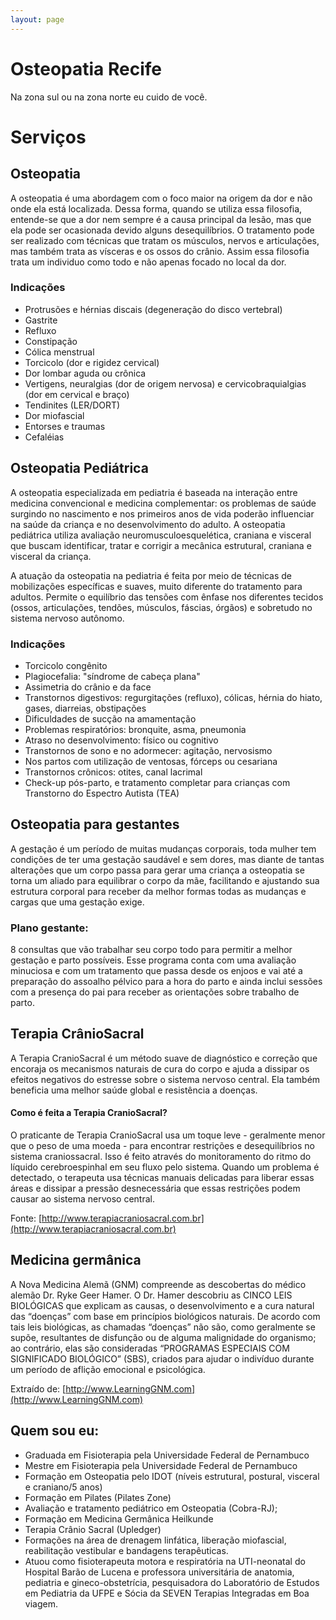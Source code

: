 ```yaml
---
layout: page
---
```


# Osteopatia Recife

Na zona sul ou na zona norte eu cuido de você.

# Serviços

## Osteopatia

A osteopatia é uma abordagem com o foco maior na origem da dor e não onde ela está localizada. Dessa forma, quando se utiliza essa filosofia, entende-se que a dor nem sempre é a causa principal da lesão, mas que ela pode ser ocasionada devido alguns desequilíbrios. O tratamento pode ser realizado com técnicas que tratam os músculos, nervos e articulações, mas também trata as vísceras e os ossos do crânio. Assim essa filosofia trata um individuo como todo e não apenas focado no local da dor.

### Indicações

- Protrusões e hérnias discais (degeneração do disco vertebral)
- Gastrite
- Refluxo
- Constipação
- Cólica menstrual
- Torcicolo (dor e rigidez cervical)
- Dor lombar aguda ou crônica
- Vertigens, neuralgias (dor de origem nervosa) e cervicobraquialgias (dor em cervical e braço)
- Tendinites (LER/DORT)
- Dor miofascial
- Entorses e traumas
- Cefaléias

## Osteopatia Pediátrica

A osteopatia especializada em pediatria é baseada na interação entre medicina convencional e medicina complementar: os problemas de saúde surgindo no nascimento e nos primeiros anos de vida poderão influenciar na saúde da criança e no desenvolvimento do adulto. A osteopatia pediátrica utiliza avaliação neuromusculoesquelética, craniana e visceral que buscam identificar, tratar e corrigir a mecânica estrutural, craniana e visceral da criança.

A atuação da osteopatia na pediatria é feita por meio de técnicas de mobilizações específicas e suaves, muito diferente do tratamento para adultos. Permite o equilíbrio das tensões com ênfase nos diferentes tecidos (ossos, articulações, tendões, músculos, fáscias, órgãos) e sobretudo no sistema nervoso autônomo.

### Indicações

- Torcicolo congênito
- Plagiocefalia: "síndrome de cabeça plana"
- Assimetria do crânio e da face
- Transtornos digestivos: regurgitações (refluxo), cólicas, hérnia do hiato, gases, diarreias, obstipações
- Dificuldades de sucção na amamentação
- Problemas respiratórios: bronquite, asma, pneumonia
- Atraso no desenvolvimento: físico ou cognitivo
- Transtornos de sono e no adormecer: agitação, nervosismo
- Nos partos com utilização de ventosas, fórceps ou cesariana
- Transtornos crônicos: otites, canal lacrimal
- Check-up pós-parto, e tratamento completar para crianças com Transtorno do Espectro Autista (TEA)

## Osteopatia para gestantes 

A gestação é um período de muitas mudanças corporais, toda mulher tem condições de ter uma gestação saudável e sem dores, mas diante de tantas alterações que um corpo passa para gerar uma criança a osteopatia se torna um aliado para equilibrar o corpo da mãe, facilitando e ajustando sua estrutura corporal para receber da melhor formas todas as mudanças e cargas que uma gestação exige.

### Plano gestante:

8 consultas que vão trabalhar seu corpo todo para permitir a melhor gestação e parto possíveis. Esse programa conta com uma avaliação minuciosa e com um tratamento que passa desde os enjoos e vai até a preparação do assoalho pélvico para a hora do parto e ainda inclui sessões com a presença do pai para receber as orientações sobre trabalho de parto.

## Terapia CrânioSacral

A Terapia CranioSacral é um método suave de diagnóstico e correção que encoraja os mecanismos naturais de cura do corpo e ajuda a dissipar os efeitos negativos do estresse sobre o sistema nervoso central. Ela também beneficia uma melhor saúde global e resistência a doenças.

#### Como é feita a Terapia CranioSacral?

O praticante de Terapia CranioSacral usa um toque leve - geralmente menor que o peso de uma moeda - para encontrar restrições e desequilíbrios no sistema craniossacral. Isso é feito através do monitoramento do ritmo do líquido cerebroespinhal em seu fluxo pelo sistema. Quando um problema é detectado, o terapeuta usa técnicas manuais delicadas para liberar essas áreas e dissipar a pressão desnecessária que essas restrições podem causar ao sistema nervoso central. 

Fonte: [http://www.terapiacraniosacral.com.br](http://www.terapiacraniosacral.com.br)

## Medicina germânica 

A Nova Medicina Alemã (GNM) compreende as descobertas do médico alemão Dr. Ryke Geer Hamer. O Dr. Hamer descobriu as CINCO LEIS BIOLÓGICAS que explicam as causas, o desenvolvimento e a cura natural das “doenças” com base em princípios biológicos naturais. De acordo com tais leis biológicas, as chamadas “doenças” não são, como geralmente se supõe, resultantes de disfunção ou de alguma malignidade do organismo; ao contrário, elas são consideradas “PROGRAMAS ESPECIAIS COM SIGNIFICADO BIOLÓGICO” (SBS), criados para ajudar o indivíduo durante um período de aflição emocional e psicológica.

Extraído de: [http://www.LearningGNM.com](http://www.LearningGNM.com)

## Quem sou eu:
- Graduada em Fisioterapia pela Universidade Federal de Pernambuco 
- Mestre em Fisioterapia pela Universidade Federal de Pernambuco
- Formação em Osteopatia pelo IDOT (níveis estrutural, postural, visceral e craniano/5 anos)
- Formação em Pilates (Pilates Zone) 
- Avaliação e tratamento pediátrico em Osteopatia (Cobra-RJ);
- Formação em Medicina Germânica Heilkunde
- Terapia Crânio Sacral (Upledger)
- Formações na área de drenagem linfática, liberação miofascial, reabilitação vestibular e bandagens terapêuticas. 
- Atuou como fisioterapeuta motora e respiratória na UTI-neonatal do Hospital Barão de Lucena e professora universitária de anatomia, pediatria e gineco-obstetrícia, pesquisadora do Laboratório de Estudos em Pediatria da UFPE e Sócia da SEVEN Terapias Integradas em Boa viagem.

<script src="https://www.googletagmanager.com/gtag/js?id=AW-366586615"></script>

<script>
  window.dataLayer = window.dataLayer || [];
  function gtag(){dataLayer.push(arguments);}
  gtag('js', new Date());
  gtag('config', 'AW-366586615');
  gtag('event', 'conversion', {'send_to': 'AW-366586615/TERuCIDV5pYCEPfV5q4B'});
</script>
